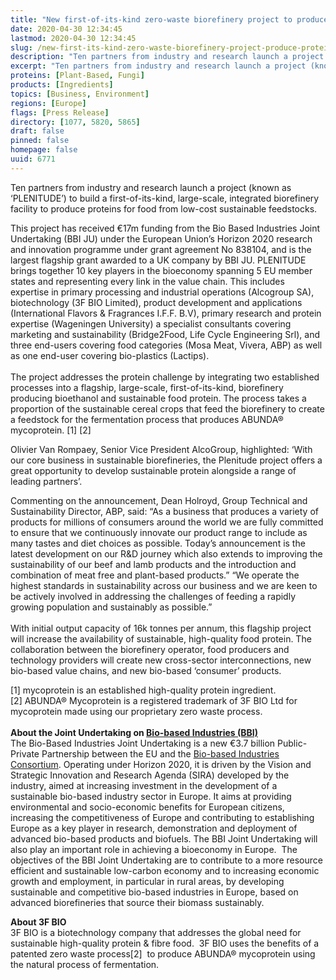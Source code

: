 ```yaml
---
title: "New first-of-its-kind zero-waste biorefinery project to produce proteins for food from feedstocks"
date: 2020-04-30 12:34:45
lastmod: 2020-04-30 12:34:45
slug: /new-first-its-kind-zero-waste-biorefinery-project-produce-proteins-food-feedstocks
description: "Ten partners from industry and research launch a project (known as ‘PLENITUDE’) to build a first-of-its-kind, large-scale, integrated biorefinery facility to produce proteins for food from low-cost sustainable feedstocks."
excerpt: "Ten partners from industry and research launch a project (known as ‘PLENITUDE’) to build a first-of-its-kind, large-scale, integrated biorefinery facility to produce proteins for food from low-cost sustainable feedstocks."
proteins: [Plant-Based, Fungi]
products: [Ingredients]
topics: [Business, Environment]
regions: [Europe]
flags: [Press Release]
directory: [1077, 5820, 5865]
draft: false
pinned: false
homepage: false
uuid: 6771
---
```

<p>Ten partners from industry and research launch a project (known as ‘PLENITUDE’) to build a first-of-its-kind, large-scale, integrated biorefinery facility to produce proteins for food from low-cost sustainable feedstocks.</p>

<p>This project has received €17m funding from the Bio Based Industries Joint Undertaking (BBI JU) under the European Union’s Horizon 2020 research and innovation programme under grant agreement No 838104, and is the largest flagship grant awarded to a UK company by BBI JU. PLENITUDE brings together 10 key players in the bioeconomy spanning 5 EU member states and representing every link in the value chain. This includes expertise in primary processing and industrial operations (Alcogroup SA), biotechnology (3F BIO Limited), product development and applications (International Flavors <span class="amp">&</span> Fragrances I.F.F. B.V), primary research and protein expertise (Wageningen University) a specialist consultants covering marketing and sustainability (Bridge2Food, Life Cycle Engineering Srl), and three end-users covering food categories (Mosa Meat, Vivera, ABP) as well as one end-user covering bio-plastics (Lactips).<br />
<br />
The project addresses the protein challenge by integrating two established processes into a flagship, large-scale, first-of-its-kind, biorefinery producing bioethanol and sustainable food protein. The process takes a proportion of the sustainable cereal crops that feed the biorefinery to create a feedstock for the fermentation process that produces ABUNDA® mycoprotein. [1] [2]</p>

<p>Olivier Van Rompaey, Senior Vice President AlcoGroup, highlighted: ‘With our core business in sustainable biorefineries, the Plenitude project offers a great opportunity to develop sustainable protein alongside a range of leading partners’.</p>

<p>Commenting on the announcement, Dean Holroyd, Group Technical and Sustainability Director, ABP, said: “As a business that produces a variety of products for millions of consumers around the world we are fully committed to ensure that we continuously innovate our product range to include as many tastes and diet choices as possible. Today’s announcement is the latest development on our R&D journey which also extends to improving the sustainability of our beef and lamb products and the introduction and combination of meat free and plant-based products.” “We operate the highest standards in sustainability across our business and we are keen to be actively involved in addressing the challenges of feeding a rapidly growing population and sustainably as possible.”<br />
<br />
With initial output capacity of 16k tonnes per annum, this flagship project will increase the availability of sustainable, high-quality food protein. The collaboration between the biorefinery operator, food producers and technology providers will create new cross-sector interconnections, new bio-based value chains, and new bio-based ‘consumer’ products.</p>

<p>[1] mycoprotein is an established high-quality protein ingredient.<br />
[2] ABUNDA® Mycoprotein is a registered trademark of 3F BIO Ltd for mycoprotein made using our proprietary zero waste process.<br />
<br />
<strong>About the Joint Undertaking on </strong><a href="http://www.bbi-europe.eu/"><strong>Bio-based Industries (BBI)</strong></a><br />
The Bio-Based Industries Joint Undertaking is a new €3.7 billion Public-Private Partnership between the EU and the <a href="http://biconsortium.eu/">Bio-based Industries Consortium</a>. Operating under Horizon 2020, it is driven by the Vision and Strategic Innovation and Research Agenda (SIRA) developed by the industry, aimed at increasing investment in the development of a sustainable bio-based industry sector in Europe. It aims at providing environmental and socio-economic benefits for European citizens, increasing the competitiveness of Europe and contributing to establishing Europe as a key player in research, demonstration and deployment of advanced bio-based products and biofuels. The BBI Joint Undertaking will also play an important role in achieving a bioeconomy in Europe.  The objectives of the BBI Joint Undertaking are to contribute to a more resource efficient and sustainable low-carbon economy and to increasing economic growth and employment, in particular in rural areas, by developing sustainable and competitive bio-based industries in Europe, based on advanced biorefineries that source their biomass sustainably.</p>

<p><strong>About 3F BIO</strong><br />
3F BIO is a biotechnology company that addresses the global need for sustainable high-quality protein <span class="amp">&</span> fibre food.  3F BIO uses the benefits of a patented zero waste process[2]  to produce ABUNDA® mycoprotein using the natural process of fermentation.</p>

